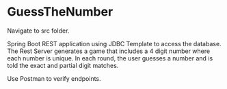 # GuessTheNumber
Navigate to src folder.

Spring Boot REST application using JDBC Template to access the database.
The Rest Server generates a game that includes a 4 digit number where each number is unique. 
In each round, the user guesses a number and is told the exact and partial digit matches.

Use Postman to verify endpoints. 

